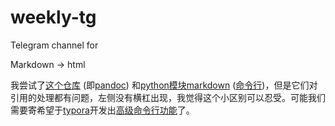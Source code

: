 # weekly-tg
Telegram channel for 



Markdown -> html

我尝试了[这个仓库](https://github.com/mwhite/resume) (即[pandoc](https://pandoc.org/getting-started.html)) 和[python模块markdown](https://www.drupal.org/project/markdown) ([命令行](http://tuxdiary.com/2016/06/30/markdown-to-html-terminal/))，但是它们对引用的处理都有问题，左侧没有横杠出现，我觉得这个小区别可以忍受。可能我们需要寄希望于[typora](https://github.com/typora)开发出[高级命令行功能](https://github.com/typora/typora-issues/issues/1999)了。
